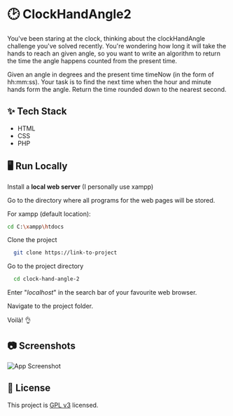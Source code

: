 
# 🕑 ClockHandAngle2

You've been staring at the clock, thinking about the clockHandAngle challenge you've solved recently. You're wondering how long it will take the hands to reach an given angle, so you want to write an algorithm to return the time the angle happens counted from the present time.

Given an angle in degrees and the present time timeNow (in the form of hh:mm:ss). Your task is to find the next time when the hour and minute hands form the angle. Return the time rounded down to the nearest second.


## ✨ Tech Stack

* HTML
* CSS
* PHP


## 🖥️ Run Locally

Install a **local web server** (I personally use xampp)

Go to the directory where all programs for the web pages will be stored.

For xampp (default location):
```bash
cd C:\xampp\htdocs
```
Clone the project

```bash
  git clone https://link-to-project
```

Go to the project directory

```bash
  cd clock-hand-angle-2
```

Enter "*localhost*" in the search bar of your favourite web browser.

Navigate to the project folder.

Voilà! 👌


## 📷 Screenshots

![App Screenshot](https://via.placeholder.com/468x300?text=App+Screenshot+Here)


## 📝 License

This project is [GPL v3](https://github.com/kefranabg/readme-md-generator/blob/master/LICENSE) licensed.

